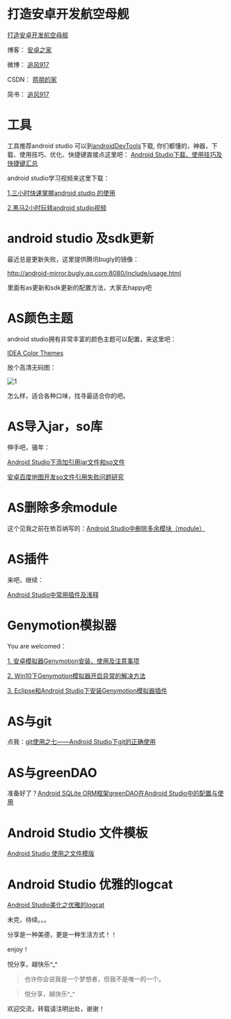 # 打造安卓开发航空母舰

[打造安卓开发航空母舰](https://github.com/jp1017/Android-Development-Aircraft-Carrier)

博客：	[安卓之家](http://jp1017.gitcafe.io/)

微博：	[追风917](http://weibo.com/1321395433/profile?topnav=1&wvr=6)

CSDN：	[蒋朋的家](http://blog.csdn.net/u010331406)

简书：	[追风917](http://www.jianshu.com/users/8cb49b5ad78b/latest_articles)

# 工具

工具推荐android studio 可以到[androidDevTools](http://www.androiddevtools.cn/)下载, 你们都懂的，神器，下载、使用技巧、优化、快捷键直接点这里吧：
[Android Studio下载、使用技巧及快捷键汇总](http://jp1017.github.io/2015/12/20/Android-Studio%E4%B8%8B%E8%BD%BD%E3%80%81%E4%BD%BF%E7%94%A8%E6%8A%80%E5%B7%A7%E5%8F%8A%E5%BF%AB%E6%8D%B7%E9%94%AE%E6%B1%87%E6%80%BB/)

android studio学习视频来这里下载：

[1.三小时快速掌握android studio 的使用](http://pan.baidu.com/s/1o65kRwA)

[2.黑马2小时玩转android studio视频](http://yun.baidu.com/s/1sj3Ke2h)

# android studio 及sdk更新

最近总是更新失败，这里提供腾讯bugly的镜像：

http://android-mirror.bugly.qq.com:8080/include/usage.html

里面有as更新和sdk更新的配置方法，大家去happy吧

# AS颜色主题

android studio拥有非常丰富的颜色主题可以配置，来这里吧：

[IDEA Color Themes](http://www.ideacolorthemes.org/themes/?order=downloads&filter=&page=1)

放个高清无码图：

![1](http://7xlah4.com1.z0.glb.clouddn.com/2015101830.png)

怎么样，适合各种口味，找寻最适合你的吧。

# AS导入jar，so库

伸手吧，骚年：

[Android Studio下添加引用jar文件和so文件](http://jp1017.github.io/2015/12/20/Android-Studio%E4%B8%8B%E6%B7%BB%E5%8A%A0%E5%BC%95%E7%94%A8jar%E6%96%87%E4%BB%B6%E5%92%8Cso%E6%96%87%E4%BB%B6/)

[安卓百度地图开发so文件引用失败问题研究 ](http://jp1017.github.io/2015/12/20/%E5%AE%89%E5%8D%93%E7%99%BE%E5%BA%A6%E5%9C%B0%E5%9B%BE%E5%BC%80%E5%8F%91so%E6%96%87%E4%BB%B6%E5%BC%95%E7%94%A8%E5%A4%B1%E8%B4%A5%E9%97%AE%E9%A2%98%E7%A0%94%E7%A9%B6/)

# AS删除多余module

这个见我之前在依百纳写的：[Android Studio中删除多余模块（module）](http://www.ebaina.com/bbs/forum.php?mod=viewthread&tid=8141&extra=page%3D2)

# AS插件

来吧，继续：

[Android Studio中常用插件及浅释](http://jp1017.github.io/2015/12/20/Android-Studio%E4%B8%AD%E5%B8%B8%E7%94%A8%E6%8F%92%E4%BB%B6%E5%8F%8A%E6%B5%85%E9%87%8A/)

# Genymotion模拟器

You are welcomed：

[1. 安卓模拟器Genymotion安装、使用及注意事项](http://www.ebaina.com/bbs/forum.php?mod=viewthread&tid=8372&extra=page%3D1)

[2. Win10下Genymotion模拟器开启异常的解决方法](http://www.ebaina.com/bbs/forum.php?mod=viewthread&tid=8384&extra=page%3D2)

[3. Eclipse和Android Studio下安装Genymotion模拟器插件](http://www.ebaina.com/bbs/forum.php?mod=viewthread&tid=8418&extra=page%3D1)

# AS与git

点我：[git使用之七——Android Studio下git的正确使用](http://jp1017.gitcafe.io/2015/12/20/git%E4%BD%BF%E7%94%A8%E4%B9%8B%E4%B8%83%E2%80%94%E2%80%94Android-Studio%E4%B8%8Bgit%E7%9A%84%E6%AD%A3%E7%A1%AE%E4%BD%BF%E7%94%A8/)

# AS与greenDAO

准备好了？[Android SQLite ORM框架greenDAO在Android Studio中的配置与使用](http://jp1017.gitcafe.io/2015/12/20/Android-SQLite-ORM%E6%A1%86%E6%9E%B6greenDAO%E5%9C%A8Android-Studio%E4%B8%AD%E7%9A%84%E9%85%8D%E7%BD%AE%E4%B8%8E%E4%BD%BF%E7%94%A8/)

# Android Studio 文件模板

[Android Studio 使用之文件模版](http://jp1017.gitcafe.io/2015/10/28/Android-Studio-%E4%BD%BF%E7%94%A8%E4%B9%8B%E6%96%87%E4%BB%B6%E6%A8%A1%E7%89%88/)

# Android Studio 优雅的logcat

[Android Studio美化之优雅的logcat](http://jp1017.gitcafe.io/2015/11/17/Android-Studio%E7%BE%8E%E5%8C%96%E4%B9%8B%E4%BC%98%E9%9B%85%E7%9A%84logcat/)

未完，待续。。。



分享是一种美德，更是一种生活方式！！

enjoy！

悦分享，越快乐^_^

>也许你会说我是一个梦想者，但我不是唯一的一个。

>悦分享，越快乐^_^

欢迎交流，转载请注明出处，谢谢！
